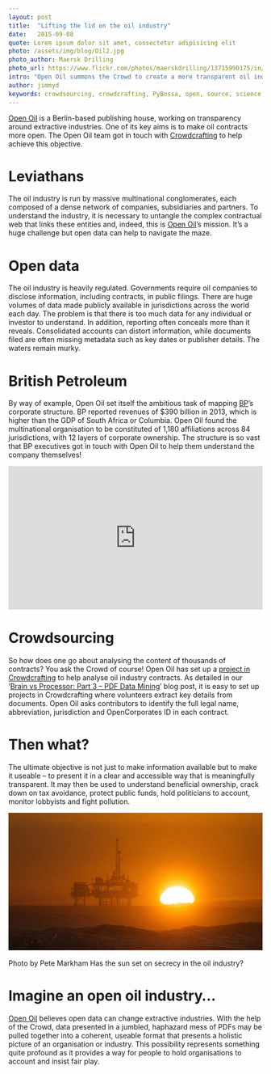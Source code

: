 ```yaml
---
layout: post
title:  "Lifting the lid on the oil industry"
date:   2015-09-08 
quote: Lorem ipsum dolor sit amet, consectetur adipisicing elit
photo: /assets/img/blog/Oil2.jpg
photo_author: Maersk Drilling
photo_url: https://www.flickr.com/photos/maerskdrilling/13715990175/in/photolist-mU332e-rUrugv-pm9SeQ-mU1H8p-pkYjNm-mU1Qdz-jFECZd-kFK9-brMxYR-prWsrS-bsgKfR-kmW9kS-ChXbW-iWSKSJ-jRBJag-mvkJBX-jRDgnL-nffgBK-5RxPq8-kMjs2W-pkUmK6-btXVa8-4VcFAD-6HPouy-ewhdmo-8hxYTw-8Qt9W3-Dc4Xd-o989jf-PpSeT-btYoAT-53MvGH-osd1vy-jQ2UaR-8Husv2-PpSeX-iWRFbF-DwDU-jPMPEC-4q9t38-5YTnCY-7q4iWg-7q4j5p-PM4E-5XjGDt-5QyZPi-dWyNt2-gTRRJi-bt6WCn-9u9wTd
intro: "Open Oil summons the Crowd to create a more transparent oil industry"
author: jimmyd
keywords: crowdsourcing, crowdcrafting, PyBossa, open, source, science, citizen, opensource, transcribe, cognitive, image, pattern, recognition, sound, data, mine, PDF, video
---
```


[Open Oil](http://openoil.net/) is a Berlin-based publishing house, working on transparency around extractive industries. One of its key aims is to make oil contracts more open. The Open Oil team got in touch with [Crowdcrafting](http://crowdcrafting.org/) to help achieve this objective.

# Leviathans

The oil industry is run by massive multinational conglomerates, each composed of a dense network of companies, subsidiaries and partners. To understand the industry, it is necessary to untangle the complex contractual web that links these entities and, indeed, this is [Open Oil](http://openoil.net/)’s mission. It’s a huge challenge but open data can help to navigate the maze.

# Open data

The oil industry is heavily regulated. Governments require oil companies to disclose information, including contracts, in public filings. There are huge volumes of data made publicly available in jurisdictions across the world each day. The problem is that there is too much data for any individual or investor to understand. In addition, reporting often conceals more than it reveals. Consolidated accounts can distort information, while documents filed are often missing metadata such as key dates or publisher details. The waters remain murky.

# British Petroleum

By way of example, Open Oil set itself the ambitious task of mapping [BP](http://www.bp.com/)’s corporate structure. BP reported revenues of $390 billion in 2013, which is higher than the GDP of South Africa or Columbia. Open Oil found the multinational organisation to be constituted of 1,180 affiliations across 84 jurisdictions, with 12 layers of corporate ownership. The structure is so vast that BP executives got in touch with Open Oil to help them understand the company themselves!

<style>.embed-container { position: relative; padding-bottom: 56.25%; height: 0; overflow: hidden; max-width: 100%; } .embed-container iframe, .embed-container object, .embed-container embed { position: absolute; top: 0; left: 0; width: 100%; height: 100%; }</style><div class='embed-container'><iframe src='https://www.youtube.com/embed/29RQWlalFfs' frameborder='0' allowfullscreen></iframe></div>

# Crowdsourcing

So how does one go about analysing the content of thousands of contracts? You ask the Crowd of course! Open Oil has set up a [project in Crowdcrafting](https://crowdcrafting.org/project/openoil/) to help analyse oil industry contracts. As detailed in our ‘[Brain vs Processor: Part 3 – PDF Data Mining](http://pybossa.com/blog/2015/09/07/Data-mining/)’ blog post, it is easy to set up projects in Crowdcrafting where volunteers extract key details from documents. Open Oil asks contributors to identify the full legal name, abbreviation, jurisdiction and OpenCorporates ID in each contract.

# Then what?

The ultimate objective is not just to make information available but to make it useable – to present it in a clear and accessible way that is meaningfully transparent. It may then be used to understand beneficial ownership, crack down on tax avoidance, protect public funds, hold politicians to account, monitor lobbyists and fight pollution.

![alttext](/assets/img/blog/OilSunset.jpg "Pete Markham")
<p class="post-caption">Photo by <a https://www.flickr.com/photos/pmarkham/15239838875/in/photolist-pdGa9F-fAvxEi-71K9Q8-wHSCbR-5zmEbT-weBXfX-cj2RnA-aQaLwt-aF3BRB-9VhRZP-9V6tx4-pqarNg-ggofYY-qDTCi-qDTyp-67eXv4-wiwiW-6FkGU5-6tvHay-bXhiYh-8Eiz5y-pFTsmT-b1kzEx-ggofKb-9kfA6B-71Pb5L-9Z7pN3-71Karr-9UuMh3-6ZQvDd-6tK5TM-72zFcj-wHSxMR-pFTs98-6trCak-7deMVi-5TEhqr-7Dv9R5-oWcmq7-aAJWSh-aAJWGb-aAGd7g-7ZxVc-roBiy-tQ7d8r-4YkeaK-6EG8oP-wY3zGA-wY3A5u-wHSARX>Pete Markham</a> Has the sun set on secrecy in the oil industry?</p>

# Imagine an open oil industry…

[Open Oil](http://openoil.net/) believes open data can change extractive industries. With the help of the Crowd, data presented in a jumbled, haphazard mess of PDFs may be pulled together into a coherent, useable  format that presents a holistic picture of an organisation or industry. This possibility represents something quite profound as it provides a way for people to hold organisations to account and insist fair play. 
